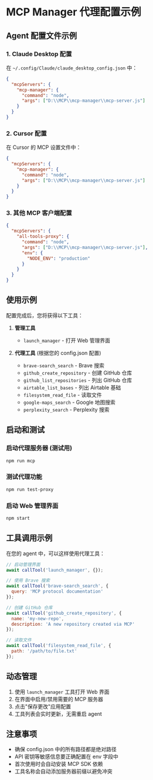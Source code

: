 # MCP Manager 代理配置示例

## Agent 配置文件示例

### 1. Claude Desktop 配置

在 `~/.config/Claude/claude_desktop_config.json` 中：

```json
{
  "mcpServers": {
    "mcp-manager": {
      "command": "node",
      "args": ["D:\\MCP\\mcp-manager\\mcp-server.js"]
    }
  }
}
```

### 2. Cursor 配置

在 Cursor 的 MCP 设置文件中：

```json
{
  "mcpServers": {
    "mcp-manager": {
      "command": "node", 
      "args": ["D:\\MCP\\mcp-manager\\mcp-server.js"]
    }
  }
}
```

### 3. 其他 MCP 客户端配置

```json
{
  "mcpServers": {
    "all-tools-proxy": {
      "command": "node",
      "args": ["D:\\MCP\\mcp-manager\\mcp-server.js"],
      "env": {
        "NODE_ENV": "production"
      }
    }
  }
}
```

## 使用示例

配置完成后，您将获得以下工具：

1. **管理工具**
   - `launch_manager` - 打开 Web 管理界面

2. **代理工具** (根据您的 config.json 配置)
   - `brave-search_search` - Brave 搜索
   - `github_create_repository` - 创建 GitHub 仓库  
   - `github_list_repositories` - 列出 GitHub 仓库
   - `airtable_list_bases` - 列出 Airtable 基础
   - `filesystem_read_file` - 读取文件
   - `google-maps_search` - Google 地图搜索
   - `perplexity_search` - Perplexity 搜索

## 启动和测试

### 启动代理服务器 (测试用)
```bash
npm run mcp
```

### 测试代理功能
```bash  
npm run test-proxy
```

### 启动 Web 管理界面
```bash
npm start
```

## 工具调用示例

在您的 agent 中，可以这样使用代理工具：

```javascript
// 启动管理界面
await callTool('launch_manager', {});

// 使用 Brave 搜索
await callTool('brave-search_search', {
  query: 'MCP protocol documentation'
});

// 创建 GitHub 仓库  
await callTool('github_create_repository', {
  name: 'my-new-repo',
  description: 'A new repository created via MCP'
});

// 读取文件
await callTool('filesystem_read_file', {
  path: '/path/to/file.txt'
});
```

## 动态管理

1. 使用 `launch_manager` 工具打开 Web 界面
2. 在界面中启用/禁用需要的 MCP 服务器  
3. 点击"保存更改"应用配置
4. 工具列表会实时更新，无需重启 agent

## 注意事项

- 确保 config.json 中的所有路径都是绝对路径
- API 密钥等敏感信息要正确配置在 env 字段中
- 首次使用时会自动安装 MCP SDK 依赖
- 工具名称会自动添加服务器前缀以避免冲突